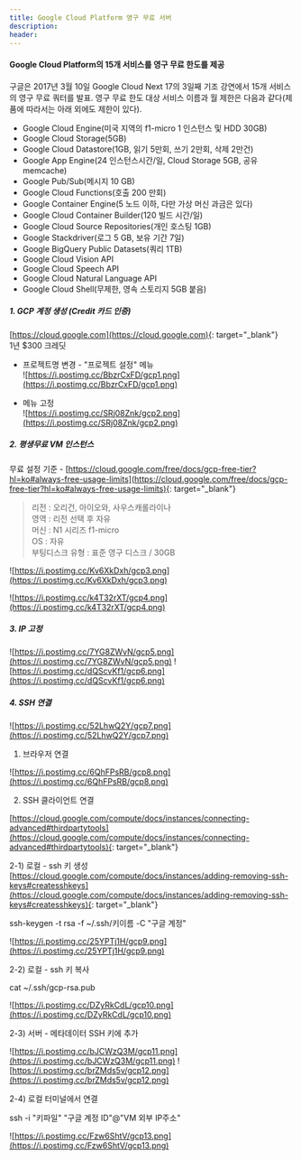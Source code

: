 ```yaml
---
title: Google Cloud Platform 영구 무료 서버
description: 
header: 
---
```


#### Google Cloud Platform의 15개 서비스를 영구 무료 한도를 제공

구글은 2017년 3월 10일 Google Cloud Next 17의 3일째 기조 강연에서 15개 서비스의 영구 무료 쿼터를 발표.
영구 무료 한도 대상 서비스 이름과 월 제한은 다음과 같다(제품에 따라서는 아래 외에도 제한이 있다).

- Google Cloud Engine(미국 지역의 f1-micro 1 인스턴스 및 HDD 30GB)  
- Google Cloud Storage(5GB)  
- Google Cloud Datastore(1GB, 읽기 5만회, 쓰기 2만회, 삭제 2만건)  
- Google App Engine(24 인스턴스시간/일, Cloud Storage 5GB, 공유 memcache)  
- Google Pub/Sub(메시지 10 GB)  
- Google Cloud Functions(호출 200 만회)  
- Google Container Engine(5 노드 이하, 다만 가상 머신 과금은 있다)  
- Google Cloud Container Builder(120 빌드 시간/일)  
- Google Cloud Source Repositories(개인 호스팅 1GB)  
- Google Stackdriver(로그 5 GB, 보유 기간 7일)  
- Google BigQuery Public Datasets(쿼리 1TB)  
- Google Cloud Vision API  
- Google Cloud Speech API  
- Google Cloud Natural Language API  
- Google Cloud Shell(무제한, 영속 스토리지 5GB 붙음)  

##### 1. GCP 계정 생성 (Credit 카드 인증)

[https://cloud.google.com](https://cloud.google.com){: target="_blank"}  
1년 $300 크레딧

- 프로젝트명 변경 - "프로젝트 설정" 메뉴  
![https://i.postimg.cc/BbzrCxFD/gcp1.png](https://i.postimg.cc/BbzrCxFD/gcp1.png)

- 메뉴 고정  
![https://i.postimg.cc/SRj08Znk/gcp2.png](https://i.postimg.cc/SRj08Znk/gcp2.png)

##### 2. 평생무료 VM 인스턴스

무료 설정 기준 - [https://cloud.google.com/free/docs/gcp-free-tier?hl=ko#always-free-usage-limits](https://cloud.google.com/free/docs/gcp-free-tier?hl=ko#always-free-usage-limits){: target="_blank"}  

> 리전 : 오리건, 아이오와, 사우스캐롤라이나  
> 영역 : 리전 선택 후 자유  
> 머신 : N1 시리즈 f1-micro  
> OS : 자유  
> 부팅디스크 유형 : 표준 영구 디스크 / 30GB

![https://i.postimg.cc/Kv6XkDxh/gcp3.png](https://i.postimg.cc/Kv6XkDxh/gcp3.png)

![https://i.postimg.cc/k4T32rXT/gcp4.png](https://i.postimg.cc/k4T32rXT/gcp4.png)

##### 3. IP 고정

![https://i.postimg.cc/7YG8ZWvN/gcp5.png](https://i.postimg.cc/7YG8ZWvN/gcp5.png)
![https://i.postimg.cc/dQScvKf1/gcp6.png](https://i.postimg.cc/dQScvKf1/gcp6.png)

##### 4. SSH 연결

![https://i.postimg.cc/52LhwQ2Y/gcp7.png](https://i.postimg.cc/52LhwQ2Y/gcp7.png)

1) 브라우저 연결

![https://i.postimg.cc/6QhFPsRB/gcp8.png](https://i.postimg.cc/6QhFPsRB/gcp8.png)

2) SSH 클라이언트 연결

[https://cloud.google.com/compute/docs/instances/connecting-advanced#thirdpartytools](https://cloud.google.com/compute/docs/instances/connecting-advanced#thirdpartytools){: target="_blank"}  

2-1) 로컬 - ssh 키 생성  
[https://cloud.google.com/compute/docs/instances/adding-removing-ssh-keys#createsshkeys](https://cloud.google.com/compute/docs/instances/adding-removing-ssh-keys#createsshkeys){: target="_blank"}  

ssh-keygen -t rsa -f ~/.ssh/키이름 -C "구글 계정"

![https://i.postimg.cc/25YPTj1H/gcp9.png](https://i.postimg.cc/25YPTj1H/gcp9.png)

2-2) 로컬 - ssh 키 복사

cat ~/.ssh/gcp-rsa.pub  

![https://i.postimg.cc/DZyRkCdL/gcp10.png](https://i.postimg.cc/DZyRkCdL/gcp10.png)

2-3) 서버 - 메타데이터 SSH 키에 추가

![https://i.postimg.cc/bJCWzQ3M/gcp11.png](https://i.postimg.cc/bJCWzQ3M/gcp11.png)
![https://i.postimg.cc/brZMds5v/gcp12.png](https://i.postimg.cc/brZMds5v/gcp12.png)

2-4) 로컬 터미널에서 연결

ssh -i "키파일" "구글 계정 ID"@"VM 외부 IP주소"

![https://i.postimg.cc/Fzw6ShtV/gcp13.png](https://i.postimg.cc/Fzw6ShtV/gcp13.png)
